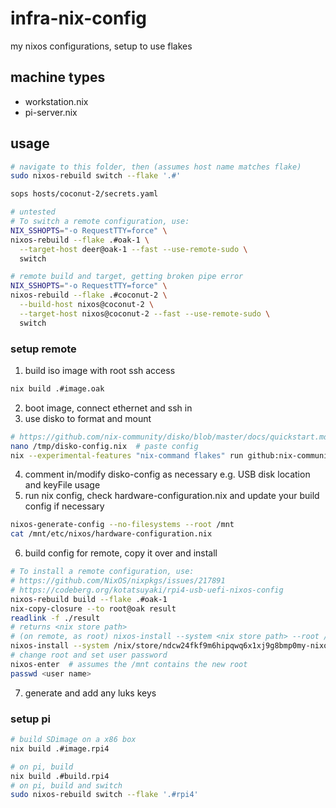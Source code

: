 # infra-nix-config
my nixos configurations, setup to use flakes

## machine types
* workstation.nix
* pi-server.nix

## usage

```bash
# navigate to this folder, then (assumes host name matches flake)
sudo nixos-rebuild switch --flake '.#'

sops hosts/coconut-2/secrets.yaml 

# untested
# To switch a remote configuration, use:
NIX_SSHOPTS="-o RequestTTY=force" \
nixos-rebuild --flake .#oak-1 \
  --target-host deer@oak-1 --fast --use-remote-sudo \
  switch

# remote build and target, getting broken pipe error
NIX_SSHOPTS="-o RequestTTY=force" \
nixos-rebuild --flake .#coconut-2 \
  --build-host nixos@coconut-2 \
  --target-host nixos@coconut-2 --fast --use-remote-sudo \
  switch

```

### setup remote
1. build iso image with root ssh access
```bash
nix build .#image.oak
```
2. boot image, connect ethernet and ssh in
3. use disko to format and mount
```bash
# https://github.com/nix-community/disko/blob/master/docs/quickstart.md
nano /tmp/disko-config.nix  # paste config
nix --experimental-features "nix-command flakes" run github:nix-community/disko -- --mode disko /tmp/disko-config.nix
```
4. comment in/modify disko-config as necessary e.g. USB disk location and keyFile usage
5. run nix config, check hardware-configuration.nix and update your build config if necessary
```bash
nixos-generate-config --no-filesystems --root /mnt
cat /mnt/etc/nixos/hardware-configuration.nix
```
6. build config for remote, copy it over and install
```bash
# To install a remote configuration, use: 
# https://github.com/NixOS/nixpkgs/issues/217891
# https://codeberg.org/kotatsuyaki/rpi4-usb-uefi-nixos-config
nixos-rebuild build --flake .#oak-1
nix-copy-closure --to root@oak result
readlink -f ./result
# returns <nix store path>
# (on remote, as root) nixos-install --system <nix store path> --root /mnt
nixos-install --system /nix/store/ndcw24fkf9m6hipqwq6x1xj9g8bmp0my-nixos-system-oak-1-23.11.20240120.1b64fc1 --root /mnt
# change root and set user password
nixos-enter  # assumes the /mnt contains the new root
passwd <user name>
```
7.  generate and add any luks keys

### setup pi
```bash
# build SDimage on a x86 box
nix build .#image.rpi4

# on pi, build
nix build .#build.rpi4
# on pi, build and switch
sudo nixos-rebuild switch --flake '.#rpi4'
```